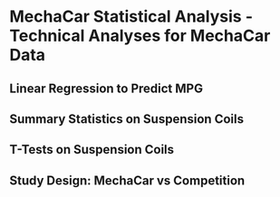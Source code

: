 # MechaCar Statistical Analysis - Technical Analyses for MechaCar Data

## Linear Regression to Predict MPG

## Summary Statistics on Suspension Coils

## T-Tests on Suspension Coils

## Study Design: MechaCar vs Competition
